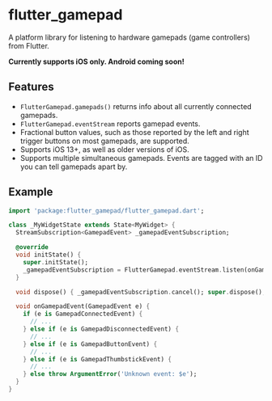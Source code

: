 # flutter_gamepad

A platform library for listening to hardware gamepads (game controllers) from Flutter.

**Currently supports iOS only. Android coming soon!**

## Features

* `FlutterGamepad.gamepads()` returns info about all currently connected gamepads.
* `FlutterGamepad.eventStream` reports gamepad events.
* Fractional button values, such as those reported by the left and right trigger buttons on most gamepads, are supported.
* Supports iOS 13+, as well as older versions of iOS.
* Supports multiple simultaneous gamepads. Events are tagged with an ID you can tell gamepads apart by.

## Example

```dart
import 'package:flutter_gamepad/flutter_gamepad.dart';

class _MyWidgetState extends State<MyWidget> {
  StreamSubscription<GamepadEvent> _gamepadEventSubscription;

  @override
  void initState() {
    super.initState();
    _gamepadEventSubscription = FlutterGamepad.eventStream.listen(onGamepadEvent);
  }

  void dispose() { _gamepadEventSubscription.cancel(); super.dispose(); }

  void onGamepadEvent(GamepadEvent e) {
    if (e is GamepadConnectedEvent) {
      // ...
    } else if (e is GamepadDisconnectedEvent) {
      // ...
    } else if (e is GamepadButtonEvent) {
      // ...
    } else if (e is GamepadThumbstickEvent) {
      // ...
    } else throw ArgumentError('Unknown event: $e');
  }
}
```
